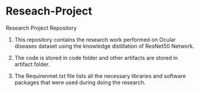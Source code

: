 # Reseach-Project
Research Project Repository

1. This repository contains the research work performed on Ocular diseases dataset using the knowledge distillation of ResNet50 Network.

2. The code is stored in code folder and other artifacts are stored in artifact folder.

3. The Requirenmet.txt file lists all the necessary libraries and software packages that were used during doing the research.
